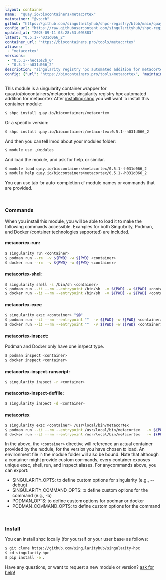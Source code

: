 ```yaml
---
layout: container
name:  "quay.io/biocontainers/metacortex"
maintainer: "@vsoch"
github: "https://github.com/singularityhub/shpc-registry/blob/main/quay.io/biocontainers/metacortex/container.yaml"
config_url: "https://raw.githubusercontent.com/singularityhub/shpc-registry/main/quay.io/biocontainers/metacortex/container.yaml"
updated_at: "2023-09-11 03:28:53.096883"
latest: "0.5.1--h031d066_2"
container_url: "https://biocontainers.pro/tools/metacortex"
aliases:
 - "metacortex"
versions:
 - "0.5.1--hec16e2b_0"
 - "0.5.1--h031d066_2"
description: "singularity registry hpc automated addition for metacortex"
config: {"url": "https://biocontainers.pro/tools/metacortex", "maintainer": "@vsoch", "description": "singularity registry hpc automated addition for metacortex", "latest": {"0.5.1--h031d066_2": "sha256:90bfd16ea85898fb61a6757761b6a0df4377330fdecd11a200b738b6660a778e"}, "tags": {"0.5.1--hec16e2b_0": "sha256:f8dc79c38f7432b2d3a6bd12a2b5439f2568986a63b2259bec0932b424acd7f7", "0.5.1--h031d066_2": "sha256:90bfd16ea85898fb61a6757761b6a0df4377330fdecd11a200b738b6660a778e"}, "docker": "quay.io/biocontainers/metacortex", "aliases": {"metacortex": "/usr/local/bin/metacortex"}}
---
```


This module is a singularity container wrapper for quay.io/biocontainers/metacortex.
singularity registry hpc automated addition for metacortex
After [installing shpc](#install) you will want to install this container module:


```bash
$ shpc install quay.io/biocontainers/metacortex
```

Or a specific version:

```bash
$ shpc install quay.io/biocontainers/metacortex:0.5.1--h031d066_2
```

And then you can tell lmod about your modules folder:

```bash
$ module use ./modules
```

And load the module, and ask for help, or similar.

```bash
$ module load quay.io/biocontainers/metacortex/0.5.1--h031d066_2
$ module help quay.io/biocontainers/metacortex/0.5.1--h031d066_2
```

You can use tab for auto-completion of module names or commands that are provided.

<br>

### Commands

When you install this module, you will be able to load it to make the following commands accessible.
Examples for both Singularity, Podman, and Docker (container technologies supported) are included.

#### metacortex-run:

```bash
$ singularity run <container>
$ podman run --rm  -v ${PWD} -w ${PWD} <container>
$ docker run --rm  -v ${PWD} -w ${PWD} <container>
```

#### metacortex-shell:

```bash
$ singularity shell -s /bin/sh <container>
$ podman run --it --rm --entrypoint /bin/sh  -v ${PWD} -w ${PWD} <container>
$ docker run --it --rm --entrypoint /bin/sh  -v ${PWD} -w ${PWD} <container>
```

#### metacortex-exec:

```bash
$ singularity exec <container> "$@"
$ podman run --it --rm --entrypoint ""  -v ${PWD} -w ${PWD} <container> "$@"
$ docker run --it --rm --entrypoint ""  -v ${PWD} -w ${PWD} <container> "$@"
```

#### metacortex-inspect:

Podman and Docker only have one inspect type.

```bash
$ podman inspect <container>
$ docker inspect <container>
```

#### metacortex-inspect-runscript:

```bash
$ singularity inspect -r <container>
```

#### metacortex-inspect-deffile:

```bash
$ singularity inspect -d <container>
```


#### metacortex

```bash
$ singularity exec <container> /usr/local/bin/metacortex
$ podman run --it --rm --entrypoint /usr/local/bin/metacortex   -v ${PWD} -w ${PWD} <container> -c " $@"
$ docker run --it --rm --entrypoint /usr/local/bin/metacortex   -v ${PWD} -w ${PWD} <container> -c " $@"
```



In the above, the `<container>` directive will reference an actual container provided
by the module, for the version you have chosen to load. An environment file in the
module folder will also be bound. Note that although a container
might provide custom commands, every container exposes unique exec, shell, run, and
inspect aliases. For anycommands above, you can export:

 - SINGULARITY_OPTS: to define custom options for singularity (e.g., --debug)
 - SINGULARITY_COMMAND_OPTS: to define custom options for the command (e.g., -b)
 - PODMAN_OPTS: to define custom options for podman or docker
 - PODMAN_COMMAND_OPTS: to define custom options for the command

<br>

### Install

You can install shpc locally (for yourself or your user base) as follows:

```bash
$ git clone https://github.com/singularityhub/singularity-hpc
$ cd singularity-hpc
$ pip install -e .
```

Have any questions, or want to request a new module or version? [ask for help!](https://github.com/singularityhub/singularity-hpc/issues)